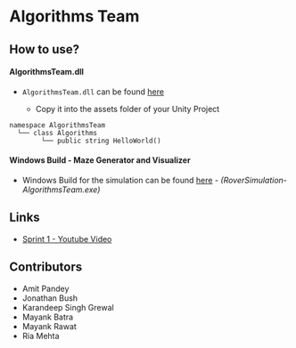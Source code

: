 # Algorithms Team

## How to use?
#### AlgorithmsTeam.dll
- `AlgorithmsTeam.dll` can be found [here](/Algorithm/DLL/AlgorithmsTeam/bin/Debug) 

  - Copy it into the assets folder of your Unity Project
  
```
namespace AlgorithmsTeam
  └── class Algorithms
        └── public string HelloWorld()
```
#### Windows Build - Maze Generator and Visualizer
- Windows Build for the simulation can be found [here](/Algorithm/Map%20Generator/WindowsBuild) - *(RoverSimulation-AlgorithmsTeam.exe)*

## Links
- [Sprint 1 - Youtube Video](https://www.youtube.com/watch?v=gztgx2QT6So)

## Contributors
- Amit Pandey
- Jonathan Bush
- Karandeep Singh Grewal
- Mayank Batra
- Mayank Rawat
- Ria Mehta

